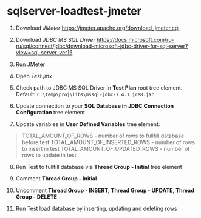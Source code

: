 # sqlserver-loadtest-jmeter


1. Download *JMeter*
https://jmeter.apache.org/download_jmeter.cgi

2. Download *JDBC MS SQL Driver*
https://docs.microsoft.com/ru-ru/sql/connect/jdbc/download-microsoft-jdbc-driver-for-sql-server?view=sql-server-ver15

3. Run JMeter 

4. Open *Test.jmx*

5. Check path to JDBC MS SQL Driver in **Test Plan** root tree element.
Default: `C:\temp\proj\libs\mssql-jdbc-7.4.1.jre8.jar`

6. Update connection to your **SQL Database in JDBC Connection Configuration** tree element

7. Update variables in **User Defined Variables** tree element:

>TOTAL_AMOUNT_OF_ROWS - number of rows to fullfill database before test
>TOTAL_AMOUNT_OF_INSERTED_ROWS - number of rows to insert in test
>TOTAL_AMOUNT_OF_UPDATED_ROWS - number of rows to update in test

8. Run Test to fullfill database via **Thread Group - Initial** tree element

9. Comment **Thread Group - Initial**

10. Uncomment **Thread Group - INSERT, Thread Group - UPDATE, Thread Group - DELETE**

11. Run Test load database by inserting, updating and deleting rows